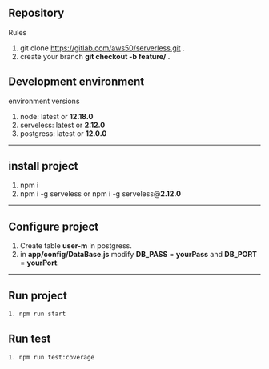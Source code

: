 ## Repository

Rules

1. git clone https://gitlab.com/aws50/serverless.git .
2. create your branch  **git checkout -b feature/<nameBranch>** .

## Development environment

environment versions

1. node: latest or **12.18.0**
2. serveless: latest or **2.12.0**
3. postgress: latest or **12.0.0**

---

## install project

1. npm i
2. npm i -g serveless or npm i -g serveless@**2.12.0**

---

## Configure project

1. Create table **user-m** in postgress.
2. in **app/config/DataBase.js** modify **DB_PASS** = **yourPass** and  **DB_PORT** = **yourPort**.

---

## Run project

```sh
1. npm run start
```
## Run test

```sh
1. npm run test:coverage
```

